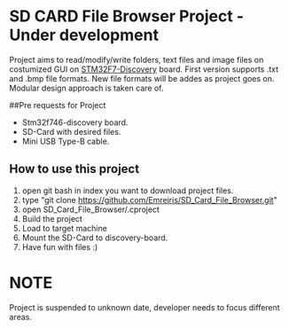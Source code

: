 
# SD CARD File Browser Project - Under development

Project aims to read/modify/write folders, text files and image files
on costumized GUI on [STM32F7-Discovery](https://www.st.com/en/evaluation-tools/32f746gdiscovery.html) board.
First version supports .txt and .bmp file formats.
New file formats will be addes as project goes on. Modular design approach is taken care of.

##Pre requests for Project
- Stm32f746-discovery board.
- SD-Card with desired files.
- Mini USB Type-B cable.

## How to use this project
1) open git bash in index you want to download project files.
2) type "git clone https://github.com/Emreiris/SD_Card_File_Browser.git"
3) open SD_Card_File_Browser/.cproject
4) Build the project
5) Load to target machine
6) Mount the SD-Card to discovery-board.
7) Have fun with files :)

# NOTE
Project is suspended to unknown date, developer needs to focus different areas.
